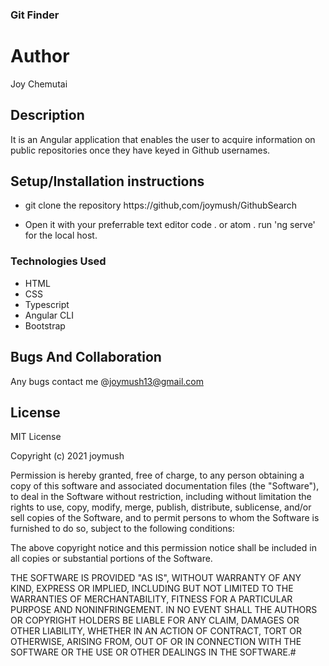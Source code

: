 ### Git Finder

# Author

Joy Chemutai

## Description

It is an Angular application that enables the user to acquire information on public repositories once they have keyed in Github usernames.

## Setup/Installation instructions

 * git clone the repository https://github,com/joymush/GithubSearch

 * Open it with your preferrable text editor code . or atom . run 'ng serve' for the local host.

 ### Technologies Used

 * HTML
 * CSS
 * Typescript
 * Angular CLI
 * Bootstrap

 ## Bugs And Collaboration

 Any bugs contact me @joymush13@gmail.com

 ## License
MIT License

Copyright (c) 2021 joymush

Permission is hereby granted, free of charge, to any person obtaining a copy of this software and associated documentation files (the "Software"), to deal in the Software without restriction, including without limitation the rights to use, copy, modify, merge, publish, distribute, sublicense, and/or sell copies of the Software, and to permit persons to whom the Software is furnished to do so, subject to the following conditions:

The above copyright notice and this permission notice shall be included in all copies or substantial portions of the Software.

THE SOFTWARE IS PROVIDED "AS IS", WITHOUT WARRANTY OF ANY KIND, EXPRESS OR IMPLIED, INCLUDING BUT NOT LIMITED TO THE WARRANTIES OF MERCHANTABILITY, FITNESS FOR A PARTICULAR PURPOSE AND NONINFRINGEMENT. IN NO EVENT SHALL THE AUTHORS OR COPYRIGHT HOLDERS BE LIABLE FOR ANY CLAIM, DAMAGES OR OTHER LIABILITY, WHETHER IN AN ACTION OF CONTRACT, TORT OR OTHERWISE, ARISING FROM, OUT OF OR IN CONNECTION WITH THE SOFTWARE OR THE USE OR OTHER DEALINGS IN THE SOFTWARE.#